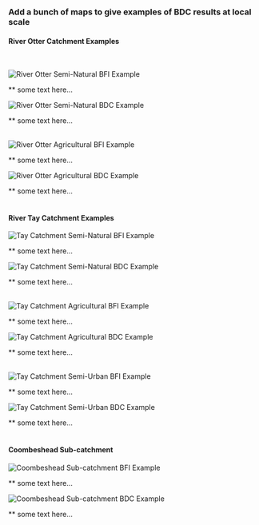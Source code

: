 ### Add a bunch of maps to give examples of BDC results at local scale


#### River Otter Catchment Examples
<br/>

![River Otter Semi-Natural BFI Example](./BDC_BHI_Maps/Otter_SemiNat_BFI.jpg)

** some text here...
<br/>

![River Otter Semi-Natural BDC Example](./BDC_BHI_Maps/Otter_SemiNat_BDC.jpg)

** some text here...
<br/>
<br/>

![River Otter Agricultural BFI Example](./BDC_BHI_Maps/Otter_Agri_BFI.jpg)

** some text here...
<br/>

![River Otter Agricultural BDC Example](./BDC_BHI_Maps/Otter_Agri_BDC.jpg)

** some text here...
<br/>
<br/>

#### River Tay Catchment Examples

![Tay Catchment Semi-Natural BFI Example](./BDC_BHI_Maps/Tay_SemiNat_BFI.jpg)

** some text here...
<br/>

![Tay Catchment Semi-Natural BDC Example](./BDC_BHI_Maps/Tay_SemiNat_BDC.jpg)

** some text here...
<br/>
<br/>

![Tay Catchment Agricultural BFI Example](./BDC_BHI_Maps/Tay_Agri_BFI.jpg)

** some text here...
<br/>

![Tay Catchment Agricultural BDC Example](./BDC_BHI_Maps/Tay_Agri_BDC.jpg)

** some text here...
<br/>
<br/>

![Tay Catchment Semi-Urban BFI Example](./BDC_BHI_Maps/Tay_Semi_Urban_BFI.jpg)

** some text here...
<br/>

![Tay Catchment Semi-Urban BDC Example](./BDC_BHI_Maps/Tay_Semi_Urban_BDC.jpg.jpg)

** some text here...
<br/>
<br/>

#### Coombeshead Sub-catchment

![Coombeshead Sub-catchment BFI Example](./BDC_BHI_Maps/Coombeshead_BFI.jpg)

** some text here...
<br/>

![Coombeshead Sub-catchment BDC Example](./BDC_BHI_Maps/Coombeshead_BDC.jpg)

** some text here...
<br/>
<br/>
